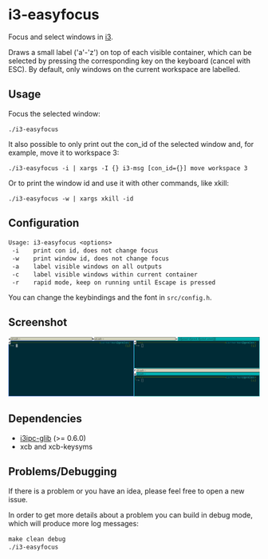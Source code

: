# i3-easyfocus

Focus and select windows in [i3](https://github.com/i3/i3).

Draws a small label ('a'-'z') on top of each visible container, which can be selected by pressing the corresponding key on the keyboard (cancel with ESC). By default, only windows on the current workspace are labelled.

## Usage

Focus the selected window:

```shell
./i3-easyfocus
```

It also possible to only print out the con_id of the selected window and, for example, move it to workspace 3:

```shell
./i3-easyfocus -i | xargs -I {} i3-msg [con_id={}] move workspace 3
```

Or to print the window id and use it with other commands, like xkill:
```shell
./i3-easyfocus -w | xargs xkill -id
```

## Configuration

```
Usage: i3-easyfocus <options>
 -i    print con id, does not change focus
 -w    print window id, does not change focus
 -a    label visible windows on all outputs
 -c    label visible windows within current container
 -r    rapid mode, keep on running until Escape is pressed
```

You can change the keybindings and the font in ```src/config.h```.

## Screenshot

![Screenshot](screenshot.png)

## Dependencies

* [i3ipc-glib](https://github.com/acrisci/i3ipc-glib) (>= 0.6.0)
* xcb and xcb-keysyms

## Problems/Debugging

If there is a problem or you have an idea, please feel free to open a new issue.

In order to get more details about a problem you can build in debug mode, which will produce more log messages:
```
make clean debug
./i3-easyfocus
```
